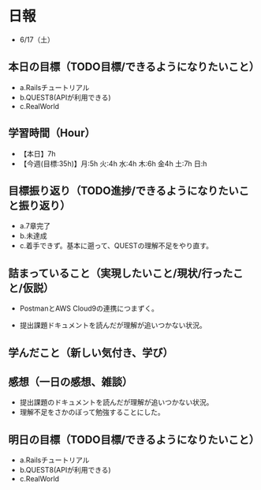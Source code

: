 # 日報
- 6/17（土）

## 本日の目標（TODO目標/できるようになりたいこと）
- a.Railsチュートリアル
- b.QUEST8(APIが利用できる)
- c.RealWorld

## 学習時間（Hour）
- 【本日】7h
- 【今週(目標:35h)】月:5h 火:4h 水:4h 木:6h 金4h 土:7h 日:h
<!-- - 【前週まで】(旧) 29h/32h/36h/28h/32h/ (新) -->

## 目標振り返り（TODO進捗/できるようになりたいこと振り返り）
- a.7章完了
- b.未達成
- c.着手できず。基本に遡って、QUESTの理解不足をやり直す。

## 詰まっていること（実現したいこと/現状/行ったこと/仮説）
- PostmanとAWS Cloud9の連携につまずく。

- 提出課題ドキュメントを読んだが理解が追いつかない状況。
<!-- ```

・実現したいこと
・現状
・行ったこと
・仮説
``` -->

## 学んだこと（新しい気付き、学び）


<!-- 
- GitHubでリポジトリを作成
- GitHubに最初にプッシュするときに使えるテンプレート
$ git branch -M main
$ git push -u origin main
$ git remote add origin https://github.com/<ユーザー名>/hello_app.git

- 良い習慣
トピックブランチを作り、このブランチで変更をコミットしていきましょう。
$ git switch -c <トピックブランチ名>(作業名を付ける)
$ git switch -c rails-flavored-ruby
- こまめなコミット
$ git push -u origin <トピックブランチ名> ※次からgit pushのみでプッシュ可

# 作業後
- 差分をコミットしてmainブランチにマージする
$ git add -A
$ git commit -m "Finish static pages"
次に、mainブランチに移動し、差分をマージします。
$ git switch main
$ git merge static-pages
このようにきりのいいところまで達したら、コードをリモートリポジトリにアップロードしておくとよいでしょう。git pushする前にテストを走らせていますが、こういった習慣を身につけておくと開発に役立ちます。
$ rails test
$ git push
- 最後にRender上でデプロイを行います。
  - デプロイが成功することをダッシュボードのログで確認し、本番環境でも正しく表示されているか確認してみましょう。
 -->

<!-- 
- セットアップ
- クラウドIDE への接続を許可する
config/environments/development.rbへ以下追記。
  # クラウドIDE への接続を許可する
  config.hosts.clear

- helloアクションをApplicationコントローラーに追加する
  def hello
    render html: "hello, world!"
  end
- ルートルーティングを設定する
  root "application#hello"

- コミット("Add hello")→bundle lock→コミット("Include bundle lock")
 -->

## 感想（一日の感想、雑談）
- 提出課題のドキュメントを読んだが理解が追いつかない状況。
- 理解不足をさかのぼって勉強することにした。


## 明日の目標（TODO目標/できるようになりたいこと）
- a.Railsチュートリアル
- b.QUEST8(APIが利用できる)
- c.RealWorld

<!-- - 「HTML&CSSとWebデザイン 入門講座」本 -->
<!-- 「JavaScript入門講座」本(～p.111/p.337) -->
<!-- - 「HTML解体新書」本 -->

<!-- - 要件定義 -->
<!-- - 機能要件
- 非機能要件 -->

<!-- - c.移動中などスキマ時間に要件定義事例を読む (釜谷さんが紹介してくださっていた資料) -->
  <!-- - 現時点で難易度が見えていないため、まずは挑戦してみる -->


<!-- #### 残タスク / できるようになりたいこと
- 包括的なWeb技術の基本理解->「プロになるためのWeb技術入門」本
- オリジナルプロダクト制作のテーマ探索
- SRE業務の理解
- 質問する技術の習得 -->

<!-- ##### Ruby
- RuboCopの使用
- 「Rubyの公式リファレンスが読めるようになる本」 -->

<!-- ##### Linux
- 「実践入門」
- 「シェルスクリプト160本ノック」
- 「入門モダンLinux」
- 「Linuxのしくみ」
- 「スーパーユーザーなら知っておくべきLinuxシステムの仕組み」
- 「入門Rust」?
- 仮想化、コンテナ(TenForward)、コンテナオーケストレーション -->
<!-- 
##### SQL
- sqlbplt
- 「達人に学ぶSQL」 -->